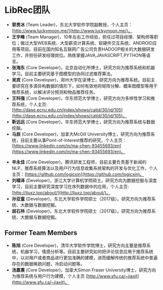 # LibRec团队

* **郭贵冰** (Team Leader)，东北大学软件学院副教授，个人主页：[http://www.luckymoon.me/](http://www.luckymoon.me/)。
* **王宇峰** (Team Manager)，10年左右工作经验，担任过项目经理、架构师等职位；做过大型WEB系统、大型薪资计算系统、软硬件交互系统、ANDROID应用等项目。目前在国内知名互联网广告公司负责HADOOP相关的大数据研发工作，并担任研发经理岗位。熟练掌握JAVA,JAVASCRIPT,PYTHON等语言。
* **张海东** (Core Developer)，北京自动化所博士，研究方向为推荐系统和机器学习。目前主要研究基于图模型的协同过滤推荐算法。
* **吴宾** (Core Developer)，郑州大学在读博士，研究方向为推荐系统。目前主要研究在多源异构数据的情形下，如何有效地将矩阵分解、概率图模型等用于推荐系统，以解决评分预测和物品推荐任务。
* **王科强** (Core Developer)，华东师范大学博士，研究方向为多样性学习和推荐系统，个人主页: [http://dase.ecnu.edu.cn/index/shows/catid/30/id/105](http://dase.ecnu.edu.cn/index/shows/catid/30/id/105)。
* **靳远远** (Core Developer)，华东师范大学博士，研究方向为推荐系统与数据挖掘。
* **马辰** (Core Developer)，加拿大McGill University博士，研究方向为推荐系统，目前主要从事Point-of-Interest推荐的研究，个人主页：[https://www.linkedin.com/in/ma-chen-93455693/en](https://www.linkedin.com/in/ma-chen-93455693/en)。
<!-- * **张帅** (Core Developer)，澳大利亚UNSW Sydney博士，研究方向为推荐系统和深度学习，个人主页：[http://www.cse.unsw.edu.au/~z5122282/](http://www.cse.unsw.edu.au/~z5122282/)。 -->
* **辛永佳** (Core Developer)，腾讯研发工程师，目前主要负责基于新闻的NLP、推荐系统算法以及用户行为信息收集系统架构的开发与优化工作，个人主页：[https://github.com/logicxin](https://github.com/logicxin)。
* **刘啸泽** (Developer)，浙江大学计算机学院硕士。研究方向为数据挖掘与深度学习，目前主要研究深度学习在序列数据中的应用，个人主页: [http://liuxz.top/about/](http://liuxz.top/about/)。
* **孙亚童** (Developer)，东北大学软件学院硕士（2017级）。研究方向为推荐系统、大数据与数据挖掘。
* **屈石林** (Developer)，东北大学软件学院硕士（2017级）。研究方向为推荐系统、大数据与数据挖掘。

## Former Team Members
* **陈旭** (Core Developer)，清华大学软件学院博士，研究方向主要是推荐系统，机器学习，情感分析等。目前主要研究如何把评论信息应用于推荐系统中，以对用户或者商品进行更加准确的建模，进而缓解传统的推荐系统中普遍存在的数据稀疏问题，冷启动问题等。
* **汤嘉熹** (Core Developer)，加拿大Simon Fraser University博士，研究方向为推荐系统与用户行为建模，个人主页 [http://www.sfu.ca/~jiaxit](http://www.sfu.ca/~jiaxit)。
